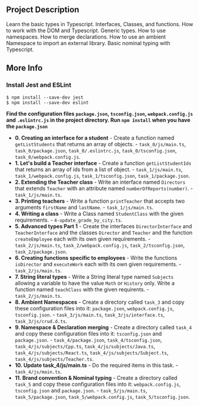 ## Project Description
Learn the basic types in Typescript.
Interfaces, Classes, and functions.
How to work with the DOM and Typescript.
Generic types.
How to use namespaces.
How to merge declarations.
How to use an ambient Namespace to import an external library.
Basic nominal typing with Typescript.

## More Info
### Install Jest and ESLint
```
$ npm install --save-dev jest
$ npm install --save-dev eslint
```

**Find the configuration files `package.json`, `tsconfig.json`, `webpack.config.js` and `.eslintrc.js` in the project directory. Run `npm install` when you have the `package.json`**


* **0. Creating an interface for a student** - Create a function named `getListStudents` that returns an array of objects. - `task_0/js/main.ts`, `task_0/package.json`, `task_0/.eslintrc.js`, `task_0/tsconfig.json`, `task_0/webpack.config.js`.
* **1. Let's build a Teacher interface** - Create a function `getListStudentIds` that returns an array of ids from a list of object. - `task_1/js/main.ts`, `task_1/webpack.config.js`, `task_1/tsconfig.json`, `task_1/package.json`.
* **2. Extending the Teacher class** - Write an interface named `Directors` that extends `Teacher` with an attribute named `numberOfReports(number)`. - `task_1/js/main.ts`.
* **3. Printing teachers** - Write a function `printTeacher` that accepts two arguments `firstName` and `lastName`. - `task_1/js/main.ts`.
* **4. Writing a class** - Write a Class named `StudentClass` with the given requirements. - `4-update_grade_by_city.ts`.
* **5. Advanced types Part 1** - Create the interfaces `DirectorInterface` and `TeacherInterface` and the classes `Director` and `Teacher` and the function `createEmployee` each with its own given requirements. - `task_2/js/main.ts`, `task_2/webpack.config.js`, `task_2/tsconfig.json`, `task_2/package.json`.
* **6. Creating functions specific to employees** - Write the functions `isDirector` and `executeWork` each with its own given requirements. - `task_2/js/main.ts`.
* **7. String literal types** - Write a String literal type named `Subjects` allowing a variable to have the value `Math` or `History` only. Write a function named `teachClass` with the given requirents. - `task_2/js/main.ts`.
* **8. Ambient Namespaces** - Create a directory called `task_3` and copy these configuration files into it: `package.json`, `webpack.config.js`, `tsconfig.json`. - `task_3/js/main.ts`, `task_3/js/interface.ts`, `task_3/js/crud.d.ts`.
* **9. Namespace & Declaration merging** - Create a directory called `task_4` and copy these configuration files into it: `tsconfig.json` and `package.json`. - `task_4/package.json`, `task_4/tsconfig.json`, `task_4/js/subjects/Cpp.ts`, `task_4/js/subjects/Java.ts`, `task_4/js/subjects/React.ts`, `task_4/js/subjects/Subject.ts`, `task_4/js/subjects/Teacher.ts`.
* **10. Update task_4/js/main.ts** - Do the required items in this task. - `task_4/js/main.ts`.
* **11. Brand convention & Nominal typing** - Create a directory called `task_5` and copy these configuration files into it: `webpack.config.js`, `tsconfig.json` and `package.json`. - `task_5/js/main.ts`, `task_5/package.json`, `task_5/webpack.config.js`, `task_5/tsconfig.json`.

